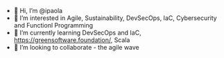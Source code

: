 - 👋 Hi, I’m @ipaola
- 👀 I’m interested in Agile, Sustainability, DevSecOps, IaC, Cybersecurity and Functionl Programming
- 🌱 I’m currently learning DevSecOps and IaC, https://greensoftware.foundation/, Scala
- 💞️ I’m looking to collaborate - the agile wave


<!---
ipaola/ipaola is a ✨ special ✨ repository because its `README.md` (this file) appears on your GitHub profile.
You can click the Preview link to take a look at your changes.
--->
